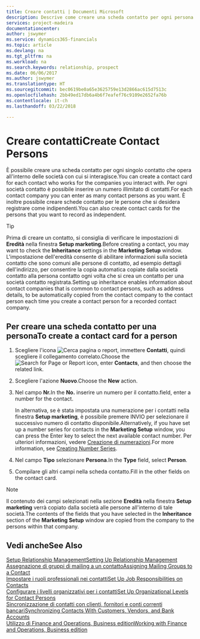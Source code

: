 ```yaml
---
title: Creare contatti | Documenti Microsoft
description: Descrive come creare una scheda contatto per ogni persona nuova o potenziale cliente con cui si ha una relazione d'affari.
services: project-madeira
documentationcenter: 
author: jswymer
ms.service: dynamics365-financials
ms.topic: article
ms.devlang: na
ms.tgt_pltfrm: na
ms.workload: na
ms.search.keywords: relationship, prospect
ms.date: 06/06/2017
ms.author: jswymer
ms.translationtype: HT
ms.sourcegitcommit: bec0619be0a65e3625759e13d2866ac615d7513c
ms.openlocfilehash: 2bb49ed17db6a4b6f7eafef76c9109e2652fa76b
ms.contentlocale: it-ch
ms.lasthandoff: 03/22/2018

---
```

# <a name="create-contact-persons"></a><span data-ttu-id="3e78a-103">Creare contatti</span><span class="sxs-lookup"><span data-stu-id="3e78a-103">Create Contact Persons</span></span>
<span data-ttu-id="3e78a-104">È possibile creare una scheda contatto per ogni singolo contatto che opera all'interno delle società con cui si interagisce.</span><span class="sxs-lookup"><span data-stu-id="3e78a-104">You can create a contact card for each contact who works for the companies you interact with.</span></span> <span data-ttu-id="3e78a-105">Per ogni società contatto è possibile inserire un numero illimitato di contatti.</span><span class="sxs-lookup"><span data-stu-id="3e78a-105">For each contact company you can enter as many contact persons as you want.</span></span> <span data-ttu-id="3e78a-106">È inoltre possibile creare schede contatto per le persone che si desidera registrare come indipendenti.</span><span class="sxs-lookup"><span data-stu-id="3e78a-106">You can also create contact cards for the persons that you want to record as independent.</span></span>

> [!TIP]  
>   <span data-ttu-id="3e78a-107">Prima di creare un contatto, si consiglia di verificare le impostazioni di **Eredità** nella finestra **Setup marketing**.</span><span class="sxs-lookup"><span data-stu-id="3e78a-107">Before creating a contact, you may want to check the **Inheritance** settings in the **Marketing Setup** window.</span></span> <span data-ttu-id="3e78a-108">L'impostazione dell'eredità consente di abilitare informazioni sulla società contatto che sono comuni alle persone di contatto, ad esempio dettagli dell'indirizzo, per consentire la copia automatica copiate dalla società contatto alla persona contatto ogni volta che si crea un contatto per una società contatto registrata.</span><span class="sxs-lookup"><span data-stu-id="3e78a-108">Setting up inheritance enables information about contact companies that is common to contact persons, such as address details, to be automatically copied from the contact company to the contact person each time you create a contact person for a recorded contact company.</span></span>

## <a name="to-create-a-contact-card-for-a-person"></a><span data-ttu-id="3e78a-109">Per creare una scheda contatto per una persona</span><span class="sxs-lookup"><span data-stu-id="3e78a-109">To create a contact card for a person</span></span>
1. <span data-ttu-id="3e78a-110">Scegliere l'icona ![Cerca pagina o report](media/ui-search/search_small.png "icona Cerca pagina o report"), immettere **Contatti**, quindi scegliere il collegamento correlato.</span><span class="sxs-lookup"><span data-stu-id="3e78a-110">Choose the ![Search for Page or Report](media/ui-search/search_small.png "Search for Page or Report icon") icon, enter **Contacts**, and then choose the related link.</span></span>
2. <span data-ttu-id="3e78a-111">Scegliere l'azione **Nuovo**.</span><span class="sxs-lookup"><span data-stu-id="3e78a-111">Choose the **New** action.</span></span>
3. <span data-ttu-id="3e78a-112">Nel campo **Nr.**</span><span class="sxs-lookup"><span data-stu-id="3e78a-112">In the **No.**</span></span> <span data-ttu-id="3e78a-113">inserire un numero per il contatto.</span><span class="sxs-lookup"><span data-stu-id="3e78a-113">field, enter a number for the contact.</span></span>

    <span data-ttu-id="3e78a-114">In alternativa, se è stata impostata una numerazione per i contatti nella finestra **Setup marketing**, è possibile premere INVIO per selezionare il successivo numero di contatto disponibile.</span><span class="sxs-lookup"><span data-stu-id="3e78a-114">Alternatively, if you have set up a number series for contacts in the **Marketing Setup** window, you can press the Enter key to select the next available contact number.</span></span> <span data-ttu-id="3e78a-115">Per ulteriori informazioni, vedere [Creazione di numerazioni](ui-create-number-series.md).</span><span class="sxs-lookup"><span data-stu-id="3e78a-115">For more information, see [Creating Number Series](ui-create-number-series.md).</span></span>
4. <span data-ttu-id="3e78a-116">Nel campo **Tipo** selezionare **Persona**.</span><span class="sxs-lookup"><span data-stu-id="3e78a-116">In the **Type** field, select **Person**.</span></span>
5. <span data-ttu-id="3e78a-117">Compilare gli altri campi nella scheda contatto.</span><span class="sxs-lookup"><span data-stu-id="3e78a-117">Fill in the other fields on the contact card.</span></span>

> [!NOTE]  
>   <span data-ttu-id="3e78a-118">Il contenuto dei campi selezionati nella sezione **Eredità** nella finestra **Setup marketing** verrà copiato dalla società alle persone all'interno di tale società.</span><span class="sxs-lookup"><span data-stu-id="3e78a-118">The contents of the fields that you have selected in the **Inheritance** section of the **Marketing Setup** window are copied from the company to the persons within that company.</span></span>

## <a name="see-also"></a><span data-ttu-id="3e78a-119">Vedi anche</span><span class="sxs-lookup"><span data-stu-id="3e78a-119">See Also</span></span>
[<span data-ttu-id="3e78a-120">Setup Relationship Management</span><span class="sxs-lookup"><span data-stu-id="3e78a-120">Setting Up Relationship Management</span></span>](marketing-setup-marketing.md)  
[<span data-ttu-id="3e78a-121">Assegnazione di gruppi di mailing a un contatto</span><span class="sxs-lookup"><span data-stu-id="3e78a-121">Assigning Mailing Groups to a Contact</span></span>](marketing-mailing-groups.md#AssignMailGroupContact)  
[<span data-ttu-id="3e78a-122">Impostare i ruoli professionali nei contatti</span><span class="sxs-lookup"><span data-stu-id="3e78a-122">Set Up Job Responsibilities on Contacts</span></span>](marketing-job-responsibilities.md)  
[<span data-ttu-id="3e78a-123">Configurare i livelli organizzativi per i contatti</span><span class="sxs-lookup"><span data-stu-id="3e78a-123">Set Up Organizational Levels for Contact Persons</span></span>](marketing-organizational-levels.md)  
[<span data-ttu-id="3e78a-124">Sincronizzazione di contatti con clienti, fornitori e conti correnti bancari</span><span class="sxs-lookup"><span data-stu-id="3e78a-124">Synchronizing Contacts With Customers, Vendors, and Bank Accounts</span></span>](marketing-synchronize-contacts-customers-vendors-bank-accounts.md)  
[<span data-ttu-id="3e78a-125">Utilizzo di Finance and Operations, Business edition</span><span class="sxs-lookup"><span data-stu-id="3e78a-125">Working with Finance and Operations, Business edition</span></span>](ui-work-product.md)  

